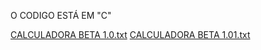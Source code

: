 O CODIGO ESTÁ EM "C"

[CALCULADORA BETA 1.0.txt](https://github.com/Gustavo-G-Rocha/calculadora-beta-1.0/files/10691301/calculadora.beta.1.0.txt)
[CALCULADORA BETA 1.01.txt](https://github.com/Gustavo-G-Rocha/calculadora-beta-1.0/files/10702552/CALCULADORA.BETA.1.01.txt)
